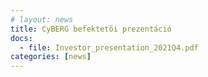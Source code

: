 ```yaml
---
# layout: news
title: CyBERG befektetői prezentáció
docs:
  - file: Investor_presentation_2021Q4.pdf
categories: [news]
---
```

